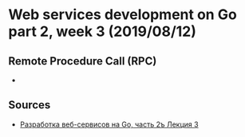 # Web services development on Go part 2, week 3 (2019/08/12)

## Remote Procedure Call (RPC)
- 

## Sources
- [Разработка веб-сервисов на Go, часть 2ъ Лекция 3](golang-6.pdf)
